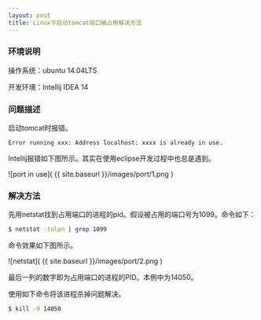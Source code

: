```yaml
---
layout: post
title: Linux下启动tomcat端口被占用解决方法
---
```

### 环境说明

操作系统：ubuntu 14.04LTS

开发环境：Intellij IDEA 14

### 问题描述

启动tomcat时报错。

```
Error running xxx: Address localhost: xxxx is already in use.
```

Intellij报错如下图所示。其实在使用eclipse开发过程中也总是遇到。

![port in use]( {{ site.baseurl }}/images/port/1.png )

### 解决方法

先用netstat找到占用端口的进程的pid。假设被占用的端口号为1099。命令如下：

```bash
$ netstat -tulpn | grep 1099
```

命令效果如下图所示。

![netstat]( {{ site.baseurl }}/images/port/2.png )

最后一列的数字即为占用端口的进程的PID。本例中为14050。

使用如下命令将该进程杀掉问题解决。

```bash
$ kill -9 14050
```
